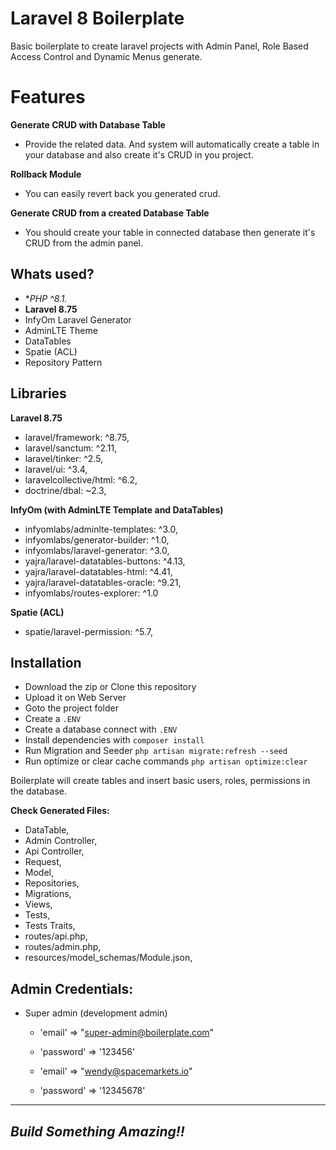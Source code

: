 # Laravel 8 Boilerplate

Basic boilerplate to create laravel projects with Admin Panel, Role Based Access Control and Dynamic Menus generate.

# Features

**Generate CRUD with Database Table**

-   Provide the related data. And system will automatically create a table in your database and also create it's CRUD in you project.

**Rollback Module**

-   You can easily revert back you generated crud.

**Generate CRUD from a created Database Table**

-   You should create your table in connected database then generate it's CRUD from the admin panel.

## Whats used?

-   \*_PHP ^8.1._
-   **Laravel 8.75**
-   InfyOm Laravel Generator
-   AdminLTE Theme
-   DataTables
-   Spatie (ACL)
-   Repository Pattern

## Libraries

**Laravel 8.75**

-   laravel/framework: ^8.75,
-   laravel/sanctum: ^2.11,
-   laravel/tinker: ^2.5,
-   laravel/ui: ^3.4,
-   laravelcollective/html: ^6.2,
-   doctrine/dbal: ~2.3,

**InfyOm (with AdminLTE Template and DataTables)**

-   infyomlabs/adminlte-templates: ^3.0,
-   infyomlabs/generator-builder: ^1.0,
-   infyomlabs/laravel-generator: ^3.0,
-   yajra/laravel-datatables-buttons: ^4.13,
-   yajra/laravel-datatables-html: ^4.41,
-   yajra/laravel-datatables-oracle: ^9.21,
-   infyomlabs/routes-explorer: ^1.0

**Spatie (ACL)**

-   spatie/laravel-permission: ^5.7,

## Installation

-   Download the zip or Clone this repository
-   Upload it on Web Server
-   Goto the project folder
-   Create a `.ENV`
-   Create a database connect with `.ENV`
-   Install dependencies with `composer install`
-   Run Migration and Seeder `php artisan migrate:refresh --seed`
-   Run optimize or clear cache commands `php artisan optimize:clear`

Boilerplate will create tables and insert basic users, roles, permissions in the database.

**Check Generated Files:**

-   DataTable,
-   Admin Controller,
-   Api Controller,
-   Request,
-   Model,
-   Repositories,
-   Migrations,
-   Views,
-   Tests,
-   Tests Traits,
-   routes/api.php,
-   routes/admin.php,
-   resources/model_schemas/Module.json,

## Admin Credentials:

-   Super admin (development admin)

    -   'email' => "super-admin@boilerplate.com"
    -   'password' => '123456'

    -   'email' => "wendy@spacemarkets.io"
    -   'password' => '12345678'

---

## _Build Something Amazing!!_
